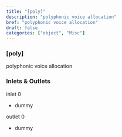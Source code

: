 ```yaml
---
title: "[poly]"
description: "polyphonic voice allocation"
bref: "polyphonic voice allocation"
draft: false
categories: ["object", "Misc"]
---
```


### [poly]

polyphonic voice allocation

### Inlets & Outlets

inlet 0

 - dummy

outlet 0

 - dummy
 
